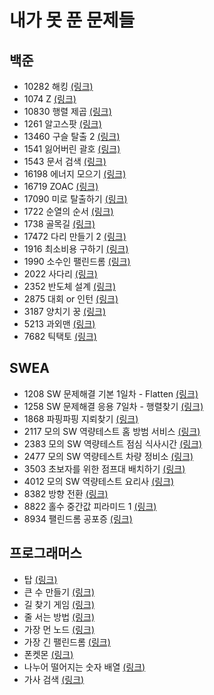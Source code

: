 # 내가 못 푼 문제들

## 백준
* 10282 해킹 [(링크)](https://www.acmicpc.net/problem/10282)
* 1074 Z [(링크)](https://www.acmicpc.net/problem/1074)
* 10830 행렬 제곱 [(링크)](https://www.acmicpc.net/problem/10830)
* 1261 알고스팟 [(링크)](https://www.acmicpc.net/problem/1261)	
* 13460 구슬 탈출 2 [(링크)](https://www.acmicpc.net/problem/13460)
* 1541 잃어버린 괄호 [(링크)](https://www.acmicpc.net/problem/1541)
* 1543 문서 검색 [(링크)](https://www.acmicpc.net/problem/1543)
* 16198 에너지 모으기 [(링크)](https://www.acmicpc.net/problem/16198)
* 16719 ZOAC [(링크)](https://www.acmicpc.net/problem/16719)
* 17090 미로 탈출하기 [(링크)](https://www.acmicpc.net/problem/17090)
* 1722 순열의 순서 [(링크)](https://www.acmicpc.net/problem/1722)
* 1738 골목길 [(링크)](https://www.acmicpc.net/problem/1738)
* 17472 다리 만들기 2 [(링크)](https://www.acmicpc.net/problem/17472)
* 1916 최소비용 구하기 [(링크)](https://www.acmicpc.net/problem/1916)
* 1990 소수인 팰린드롬 [(링크)](https://www.acmicpc.net/problem/1990)
* 2022 사다리 [(링크)](https://www.acmicpc.net/problem/2022)
* 2352 반도체 설계 [(링크)](https://www.acmicpc.net/problem/2352)
* 2875 대회 or 인턴 [(링크)](https://www.acmicpc.net/problem/2875)
* 3187 양치기 꿍 [(링크)](https://www.acmicpc.net/problem/3187)
* 5213 과외맨 [(링크)](https://www.acmicpc.net/problem/5213)
* 7682 틱택토 [(링크)](https://www.acmicpc.net/problem/7682)

## SWEA
* 1208 SW 문제해결 기본 1일차 - Flatten [(링크)](https://swexpertacademy.com/main/code/problem/problemDetail.do?contestProbId=AV139KOaABgCFAYh&categoryId=AV139KOaABgCFAYh&categoryType=CODE)
* 1258 SW 문제해결 응용 7일차 - 행렬찾기 [(링크)](https://swexpertacademy.com/main/code/problem/problemDetail.do?contestProbId=AV18LoAqItcCFAZN&categoryId=AV18LoAqItcCFAZN&categoryType=CODE)
* 1868 파핑파핑 지뢰찾기 [(링크)](https://swexpertacademy.com/main/code/problem/problemDetail.do?contestProbId=AV5LwsHaD1MDFAXc&categoryId=AV5LwsHaD1MDFAXc&categoryType=CODE)
* 2117 모의 SW 역량테스트 홈 방범 서비스 [(링크)](https://swexpertacademy.com/main/code/problem/problemDetail.do?contestProbId=AV5V61LqAf8DFAWu&categoryId=AV5V61LqAf8DFAWu&categoryType=CODE)
* 2383 모의 SW 역량테스트 점심 식사시간 [(링크)](https://swexpertacademy.com/main/code/problem/problemDetail.do?contestProbId=AV5-BEE6AK0DFAVl&categoryId=AV5-BEE6AK0DFAVl&categoryType=CODE)
* 2477 모의 SW 역량테스트 차량 정비소 [(링크)](https://swexpertacademy.com/main/code/problem/problemDetail.do?contestProbId=AV6c6bgaIuoDFAXy&categoryId=AV6c6bgaIuoDFAXy&categoryType=CODE)
* 3503 초보자를 위한 점프대 배치하기 [(링크)](https://swexpertacademy.com/main/code/problem/problemDetail.do?contestProbId=AWGsV8IaAXsDFAVW&categoryId=AWGsV8IaAXsDFAVW&categoryType=CODE)
* 4012 모의 SW 역량테스트 요리사 [(링크)](https://swexpertacademy.com/main/code/problem/problemDetail.do?contestProbId=AWIeUtVakTMDFAVH&categoryId=AWIeUtVakTMDFAVH&categoryType=CODE)
* 8382 방향 전환 [(링크)](https://swexpertacademy.com/main/code/problem/problemDetail.do?contestProbId=AWyNQrCahHcDFAVP&categoryId=AWyNQrCahHcDFAVP&categoryType=CODE)
* 8822 홀수 중간값 피라미드 1 [(링크)](https://swexpertacademy.com/main/code/problem/problemDetail.do?contestProbId=AW37cfmqC7YDFATy&categoryId=AW37cfmqC7YDFATy&categoryType=CODE)
* 8934 팰린드롬 공포증 [(링크)](https://swexpertacademy.com/main/code/problem/problemDetail.do?contestProbId=AW5jJcZ68LsDFATQ&categoryId=AW5jJcZ68LsDFATQ&categoryType=CODE)

## 프로그래머스
* 탑 [(링크)](https://programmers.co.kr/learn/courses/30/lessons/42588)
* 큰 수 만들기 [(링크)](https://programmers.co.kr/learn/courses/30/lessons/42883)	
* 길 찾기 게임 [(링크)](https://programmers.co.kr/learn/courses/30/lessons/42892)	
* 줄 서는 방법 [(링크)](https://programmers.co.kr/learn/courses/30/lessons/12936)	
* 가장 먼 노드 [(링크)](https://programmers.co.kr/learn/courses/30/lessons/49189)	
* 가장 긴 팰린드롬 [(링크)](https://programmers.co.kr/learn/courses/30/lessons/12904)
* 폰켓몬 [(링크)](https://programmers.co.kr/learn/courses/30/lessons/1845?language=cpp)
* 나누어 떨어지는 숫자 배열 [(링크)](https://programmers.co.kr/learn/courses/30/lessons/12910)
* 가사 검색 [(링크)](https://programmers.co.kr/learn/courses/30/lessons/60060)





